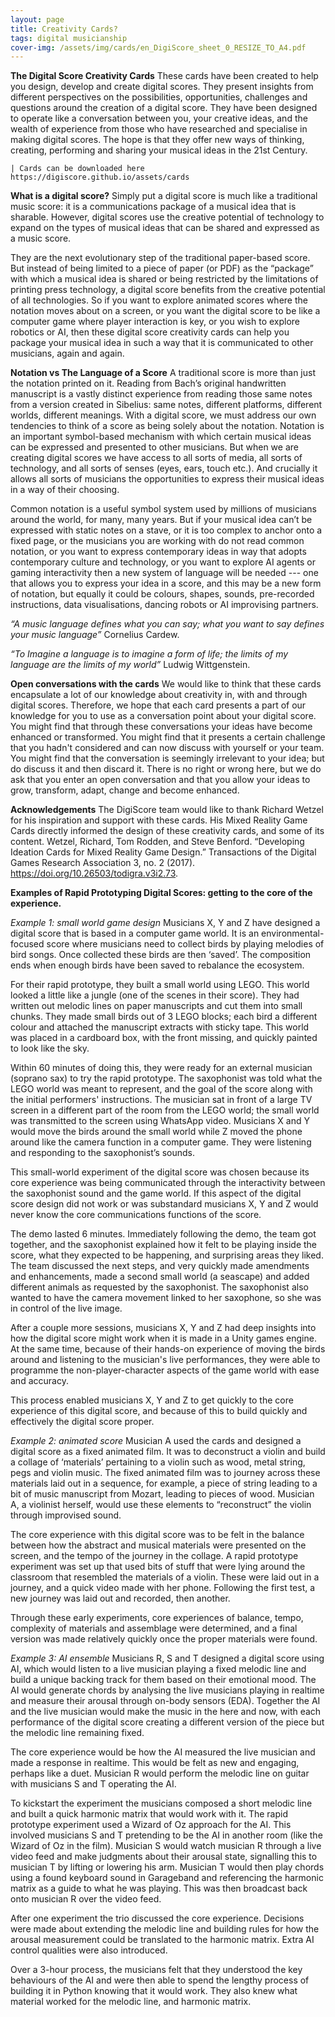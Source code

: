 ```yaml
---
layout: page
title: Creativity Cards?
tags: digital musicianship
cover-img: /assets/img/cards/en_DigiScore_sheet_0_RESIZE_TO_A4.pdf
---
```


**The Digital Score Creativity Cards**
These cards have been created to help you design, develop and create digital scores. They present insights from 
different perspectives on the possibilities, opportunities, challenges and questions around the creation of a digital score. 
They have been designed to operate like a conversation between you, your creative ideas, and the wealth of experience from 
those who have researched and specialise in making digital scores. The hope is that they offer new ways of thinking, 
creating, performing and sharing your musical ideas in the 21st Century.

    | Cards can be downloaded here https://digiscore.github.io/assets/cards

**What is a digital score?**
Simply put a digital score is much like a traditional music score: it is a communications package of a musical idea 
that is sharable. However, digital scores use the creative potential of technology to expand on the types of musical 
ideas that can be shared and expressed as a music score. 

They are the next evolutionary step of the traditional paper-based score. But instead of being limited to a piece of 
paper (or PDF) as the “package” with which a musical idea is shared or being restricted by the limitations of printing 
press technology, a digital score benefits from the creative potential of all technologies. So if you want to explore 
animated scores where the notation moves about on a screen, or you want the digital score to be like a computer game 
where player interaction is key, or you wish to explore robotics or AI, then these digital score creativity cards can 
help you package your musical idea in such a way that it is communicated to other musicians, again and again. 

**Notation vs The Language of a Score**
A traditional score is more than just the notation printed on it. Reading from Bach’s original handwritten manuscript is 
a vastly distinct experience from reading those same notes from a version created in Sibelius: same notes, different 
platforms, different worlds, different meanings. With a digital score, we must address our own tendencies to think of a 
score as being solely about the notation. Notation is an important symbol-based mechanism with which certain musical 
ideas can be expressed and presented to other musicians. But when we are creating digital scores we have access to all 
sorts of media, all sorts of technology, and all sorts of senses (eyes, ears, touch etc.). And crucially it allows all 
sorts of musicians the opportunities to express their musical ideas in a way of their choosing. 

Common notation is a useful symbol system used by millions of musicians around the world, for many, many years. But if 
your musical idea can’t be expressed with static notes on a stave, or it is too complex to anchor onto a fixed page, or 
the musicians you are working with do not read common notation, or you want to express contemporary ideas in way that 
adopts contemporary culture and technology, or you want to explore AI agents or gaming interactivity then a new system 
of language will be needed --- one that allows you to express your idea in a score, and this may be a new form of 
notation, but equally it could be colours, shapes, sounds, pre-recorded instructions, data visualisations, dancing 
robots or AI improvising partners. 

*“A music language defines what you can say; what you want to say defines your music language”* Cornelius Cardew.

*“To Imagine a language is to imagine a form of life; the limits of my language are the limits of my world”* Ludwig Wittgenstein.

**Open conversations with the cards**
We would like to think that these cards encapsulate a lot of our knowledge about creativity in, with and through digital 
scores. Therefore, we hope that each card presents a part of our knowledge for you to use as a conversation point about 
your digital score. You might find that through these conversations your ideas have become enhanced or transformed. You 
might find that it presents a certain challenge that you hadn't considered and can now discuss with yourself or your team. 
You might find that the conversation is seemingly irrelevant to your idea; but do discuss it and then discard it. There 
is no right or wrong here, but we do ask that you enter an open conversation and that you allow your ideas to grow, 
transform, adapt, change and become enhanced.

**Acknowledgements**
The DigiScore team would like to thank Richard Wetzel for his inspiration and support with these cards. His Mixed 
Reality Game Cards directly informed the design of these creativity cards, and some of its content. Wetzel, Richard, 
Tom Rodden, and Steve Benford. “Developing Ideation Cards for Mixed Reality Game Design.” Transactions of the Digital 
Games Research Association 3, no. 2 (2017). https://doi.org/10.26503/todigra.v3i2.73.




**Examples of Rapid Prototyping Digital Scores: getting to the core of the experience.**

*Example 1: small world game design*
Musicians X, Y and Z have designed a digital score that is based in a computer game world. It is an environmental-focused 
score where musicians need to collect birds by playing melodies of bird songs. Once collected these birds are then ‘saved’. 
The composition ends when enough birds have been saved to rebalance the ecosystem.

For their rapid prototype, they built a small world using LEGO. This world looked a little like a jungle (one of the 
scenes in their score). They had written out melodic lines on paper manuscripts and cut them into small chunks. They 
made small birds out of 3 LEGO blocks; each bird a different colour and attached the manuscript extracts with sticky 
tape. This world was placed in a cardboard box, with the front missing, and quickly painted to look like the sky.

Within 60 minutes of doing this, they were ready for an external musician (soprano sax) to try the rapid prototype. 
The saxophonist was told what the LEGO world was meant to represent, and the goal of the score along with the initial 
performers' instructions. The musician sat in front of a large TV screen in a different part of the room from the LEGO 
world; the small world was transmitted to the screen using WhatsApp video. Musicians X and Y would move the birds around 
the small world while Z moved the phone around like the camera function in a computer game. They were listening and 
responding to the saxophonist’s sounds. 

This small-world experiment of the digital score was chosen because its core experience was being communicated through 
the interactivity between the saxophonist sound and the game world. If this aspect of the digital score design did not 
work or was substandard musicians X, Y and Z would never know the core communications functions of the score.

The demo lasted 6 minutes. Immediately following the demo, the team got together, and the saxophonist explained how 
it felt to be playing inside the score, what they expected to be happening, and surprising areas they liked. The team 
discussed the next steps, and very quickly made amendments and enhancements, made a second small world (a seascape) 
and added different animals as requested by the saxophonist. The saxophonist also wanted to have the camera movement 
linked to her saxophone, so she was in control of the live image. 

After a couple more sessions, musicians X, Y and Z had deep insights into how the digital score might work when it is 
made in a Unity games engine. At the same time, because of their hands-on experience of moving the birds around and 
listening to the musician's live performances, they were able to programme the non-player-character aspects of the game 
world with ease and accuracy.

This process enabled musicians X, Y and Z to get quickly to the core experience of this digital score, and because of 
this to build quickly and effectively the digital score proper.


*Example 2: animated score*
Musician A used the cards and designed a digital score as a fixed animated film. It was to deconstruct a violin and 
build a collage of ‘materials’ pertaining to a violin such as wood, metal string, pegs and violin music. The fixed 
animated film was to journey across these materials laid out in a sequence, for example, a piece of string leading to a 
bit of music manuscript from Mozart, leading to pieces of wood. Musician A, a violinist herself, would use these elements 
to “reconstruct” the violin through improvised sound. 

The core experience with this digital score was to be felt in the balance between how the abstract and musical materials 
were presented on the screen, and the tempo of the journey in the collage. A rapid prototype experiment was set up that 
used bits of stuff that were lying around the classroom that resembled the materials of a violin. These were laid out 
in a journey, and a quick video made with her phone. Following the first test, a new journey was laid out and recorded, 
then another.

Through these early experiments, core experiences of balance, tempo, complexity of materials and assemblage were 
determined, and a final version was made relatively quickly once the proper materials were found.


*Example 3: AI ensemble*
Musicians R, S and T designed a digital score using AI, which would listen to a live musician playing a fixed melodic 
line and build a unique backing track for them based on their emotional mood. The AI would generate chords by analysing 
the live musicians playing in realtime and measure their arousal through on-body sensors (EDA). Together the AI and the 
live musician would make the music in the here and now, with each performance of the digital score creating a different 
version of the piece but the melodic line remaining fixed.

The core experience would be how the AI measured the live musician and made a response in realtime. This would be felt 
as new and engaging, perhaps like a duet. Musician R would perform the melodic line on guitar with musicians S and T 
operating the AI.

To kickstart the experiment the musicians composed a short melodic line and built a quick harmonic matrix that would 
work with it. The rapid prototype experiment used a Wizard of Oz approach for the AI. This involved musicians S and T 
pretending to be the AI in another room (like the Wizard of Oz in the film). Musician S would watch musician R through 
a live video feed and make judgments about their arousal state, signalling this to musician T by lifting or lowering his 
arm. Musician T would then play chords using a found keyboard sound in Garageband and referencing the harmonic matrix as 
a guide to what he was playing. This was then broadcast back onto musician R over the video feed.

After one experiment the trio discussed the core experience. Decisions were made about extending the melodic line and 
building rules for how the arousal measurement could be translated to the harmonic matrix. Extra AI control qualities 
were also introduced. 

Over a 3-hour process, the musicians felt that they understood the key behaviours of the AI and were then able to spend 
the lengthy process of building it in Python knowing that it would work. They also knew what material worked for the 
melodic line, and harmonic matrix. 
